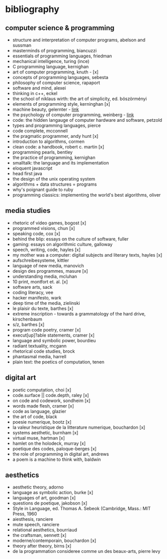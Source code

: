 # bibliography

## computer science & programming

- structure and interpretation of computer programs, abelson and sussman
- masterminds of programming, biancuzzi
- essentials of programming languages, friedman
- mechanical intelligence, turing (ince)
- C programming language, kernighan
- art of computer programming, knuth - [x]
- concepts of programming languages, sebesta
- philosophy of computer science, rapaport
- software and mind, alexei
- thinking in c++, eckel
- the school of niklaus wirth: the art of simplicity, ed. böszörményi
- elements of programming style, kerninghan [x]
- machine beauty, gelernter - [link](https://www.publishersweekly.com/978-0-465-04516-7)
- the psychology of computer programming, weinberg - [link](http://www.dorsethouse.com/books/psy.html)
- code: the hidden langauge of computer hardware and software, petzold
- types and programming languages, pierce
- code complete, mcconnell
- the pragmatic programmer, andy hunt [x]
- introduction to algorithms, cormen
- clean code: a handbook, robert c. martin [x]
- programming pearls, bentley
- the practice of programming, kernighan
- smalltalk: the language and its implementation
- eloquent javascript
- head first java
- the design of the unix operating system
- algorithms + data structures = programs
- why's poignant guide to ruby
- programming classics: implementing the world's best algorithms, oliver
  
## media studies

- rhetoric of video games, bogost [x]
- programmed visions, chun [x]
- speaking code, cox [x]
- behind the blip: essays on the culture of software, fuller
- gaming: essays on algorithmic culture, galloway
- speech, writing, code, hayles [x]
- my mother was a computer: digital subjects and literary texts, hayles [x]
- aufschreibesysteme, kittler
- language of new media, manovich
- design des programmes, masure [x]
- understanding media, mcluhan
- 10 print, montfort et. al. [x]
- software arts, sack
- coding literacy, vee
- hacker manifesto, wark
- deep time of the media, zielinski
- le plaisir du texte, barthes [x]
- extreme inscription - towards a grammatology of the hard drive, kirschenbaum
- s/z, barthes [x]
- program code poetry, cramer [x]
- execut[up]?able statements, cramer [x]
- language and symbolic power, bourdieu
- radiant textuality, mcgann
- rhetorical code studies, brock
- phantasmal media, harrell
- plain text: the poetics of computation, tenen

## digital art

- poetic computation, choi [x]
- code.surface || code.depth, raley [x]
- on code and codework, sondheim [x]
- words made flesh, cramer [x]
- code as language, glazier
- the art of code, black
- poesie numerique, bootz [x]
- la valeur heuristique de la litterature numerique, bouchardon [x]
- systems aesthetic, burnham [x]
- virtual muse, hartman [x]
- hamlet on the holodeck, murray [x]
- poetique des codes, paloque-berges [x]
- the role of programming in digital art, andrews
- a poem is a machine to think with, baldwin


## aesthetics

- aesthetic theory, adorno
- language as symbolic action, burke [x]
- languages of art, goodman [x]
- questions de poetique, jakobson [x]
- Style in Language, ed. Thomas A. Sebeok (Cambridge, Mass.:
MIT Press, 1960
- aiesthesis, ranciere
- mute speech, ranciere
- relational aesthetics, bourriaud
- the craftsman, sennett [x]
- moderne/contemporain, bouchardon [x]
- theory after theory, birns [x]
- de la programmation consideree comme un des beaux-arts, pierre levy
